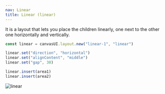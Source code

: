 ```yaml
---
nav: Linear
title: Linear (linear)
---
```


It is a layout that lets you place the children linearly, one next to the other one horizontally and vertically.

```javascript
const linear = canvasUI.layout.new("linear-1", "linear")

linear.set("direction", "horizontal")
linear.set("alignContent", "middle")
linear.set("gap", 30)

linear.insert(area1)
linear.insert(area2)
```

![linear](/docs/elements/layouts/linear.svg)
